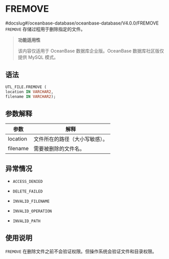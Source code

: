 FREMOVE 
============================
#docslug#/oceanbase-database/oceanbase-database/V4.0.0/FREMOVE
`FREMOVE` 存储过程用于删除指定的文件。

>**功能适用性**
>
>该内容仅适用于 OceanBase 数据库企业版。OceanBase 数据库社区版仅提供 MySQL 模式。

语法 
-----------------------

```sql
UTL_FILE.FREMOVE (
location IN VARCHAR2,
filename IN VARCHAR2);
```



参数解释 
-------------------------



|    参数    |       解释        |
|----------|-----------------|
| location | 文件所在的路径（大小写敏感）。 |
| filename | 需要被删除的文件名。      |



异常情况 
-------------------------

* `ACCESS_DENIED`

  

* `DELETE_FAILED`

  

* `INVALID_FILENAME`

  

* `INVALID_OPERATION`

  

* `INVALID_PATH`

  




使用说明 
-------------------------

`FREMOVE` 在删除文件之前不会验证权限。但操作系统会验证文件和目录权限。
